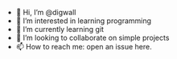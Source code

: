 - 👋 Hi, I’m @digwall
- 👀 I’m interested in learning programming
- 🌱 I’m currently learning git
- 💞️ I’m looking to collaborate on simple projects
- 📫 How to reach me: open an issue here.

<!---
digwall/digwall is a ✨ special ✨ repository because its `README.md` (this file) appears on your GitHub profile.
You can click the Preview link to take a look at your changes.
--->
